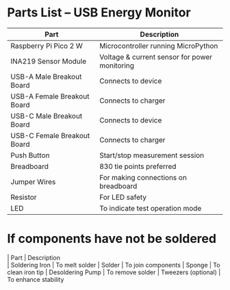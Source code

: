 # Parts List – USB Energy Monitor

| Part                         | Description                                              
|------------------------------|----------------------------------------------------------|
| Raspberry Pi Pico 2 W        | Microcontroller running MicroPython                     | 
| INA219 Sensor Module         | Voltage & current sensor for power monitoring           |
| USB-A Male Breakout Board    | Connects to device                                      | 
| USB-A Female Breakout Board  | Connects to charger                                     | 
| USB-C Male Breakout Board    | Connects to device                                      |
| USB-C Female Breakout Board  | Connects to charger                                     | 
| Push Button                  | Start/stop measurement session                          | 
| Breadboard                   | 830 tie points preferred                                | 
| Jumper Wires                 | For making connections on breadboard                    | 
| Resistor                     | For LED safety                                          |
| LED                          | To indicate test operation mode                         |

# If components have not be soldered
| Part                         | Description                                              
| Soldering Iron               | To melt solder
| Solder                       | To join components
| Sponge                       | To clean iron tip
| Desoldering Pump             | To remove solder
| Tweezers (optional)          | To enhance stability

